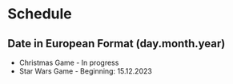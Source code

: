 # Schedule
## Date in European Format (day.month.year)
- Christmas Game - In progress
- Star Wars Game - Beginning: 15.12.2023
